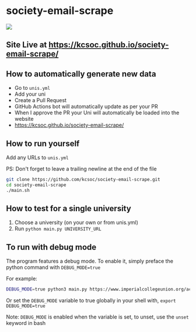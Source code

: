 # society-email-scrape

<img src="https://repository-images.githubusercontent.com/271540220/ff7c5380-bae0-11ea-93ac-452a55cf57c4">

## Site Live at https://kcsoc.github.io/society-email-scrape/

## How to automatically generate new data

- Go to `unis.yml`
- Add your uni
- Create a Pull Request
- GitHub Actions bot will automatically update as per your PR
- When I approve the PR your Uni will automatically be loaded into the website
- https://kcsoc.github.io/society-email-scrape/

## How to run yourself

Add any URLs to `unis.yml`

PS: Don't forget to leave a trailing newline at the end of the file

```bash
git clone https://github.com/kcsoc/society-email-scrape.git
cd society-email-scrape
./main.sh
```

## How to test for a single university

1. Choose a university (on your own or from unis.yml)
1. Run `python main.py UNIVERSITY_URL`


## To run with debug mode

The program features a debug mode. To enable it, simply preface the python command with `DEBUG_MODE=true`

For example:
```bash
DEBUG_MODE=true python3 main.py https://www.imperialcollegeunion.org/activities/a-to-z
```

Or set the `DEBUG_MODE` variable to true globally in your shell with, `export DEBUG_MODE=true`

Note: `DEBUG_MODE` is enabled when the variable is set, to unset, use the `unset` keyword in bash

